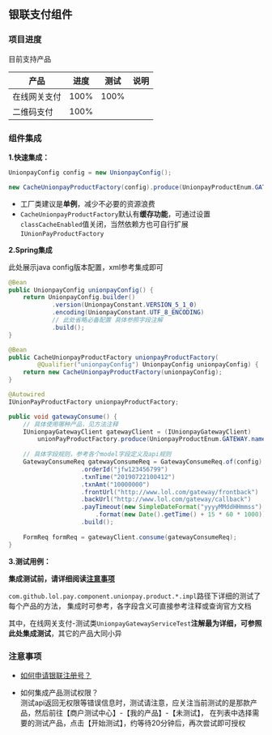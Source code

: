 ## 银联支付组件

### 项目进度

目前支持产品

|产品|进度|测试|说明|
|----|----|----|----|
|在线网关支付|100%|100%||
|二维码支付|100%|||

### 组件集成

**1.快速集成：**
```java
UnionpayConfig config = new UnionpayConfig();

new CacheUnionpayProductFactory(config).produce(UnionpayProductEnum.GATEWAY.name())
```

- 工厂类建议是**单例**，减少不必要的资源浪费
- `CacheUnionpayProductFactory`默认有**缓存功能**，可通过设置`classCacheEnabled`值关闭，当然依赖方也可自行扩展`IUnionPayProductFactory`

**2.Spring集成**

此处展示java config版本配置，xml参考集成即可

```java
@Bean
public UnionpayConfig unionpayConfig() {
    return UnionpayConfig.builder()
            .version(UnionpayConstant.VERSION_5_1_0)
            .encoding(UnionpayConstant.UTF_8_ENCODING)
            // 此处省略必备配置 具体参照字段注解
            .build();
}

@Bean
public CacheUnionpayProductFactory unionpayProductFactory(
        @Qualifier("unionpayConfig") UnionpayConfig unionpayConfig) {
    return new CacheUnionpayProductFactory(unionpayConfig);
}
```

```java
@Autowired
IUnionPayProductFactory unionpayProductFactory;

public void gatewayConsume() {
    // 具体使用哪种产品，见方法注释
    IUnionpayGatewayClient gatewayClient = (IUnionpayGatewayClient) 
        unionPayProductFactory.produce(UnionpayProductEnum.GATEWAY.name());
    
    // 具体字段规则，参考各个model字段定义及api规则
    GatewayConsumeReq gatewayConsumeReq = GatewayConsumeReq.of(config)
                    .orderId("jfw123456799")
                    .txnTime("20190722100412")
                    .txnAmt("10000000")
                    .frontUrl("http://www.lol.com/gateway/frontback")
                    .backUrl("http://www.lol.com/gateway/callback")
                    .payTimeout(new SimpleDateFormat("yyyyMMddHHmmss")
                        .format(new Date().getTime() + 15 * 60 * 1000))
                    .build();
    
    FormReq formReq = gatewayClient.consume(gatewayConsumeReq);
}
```


**3.测试用例：**  

**集成测试前，请详细阅读[注意事项](#注意事项)** 

 `com.github.lol.pay.component.unionpay.product.*.impl`路径下详细的测试了每个产品的方法，
集成时可参考，各字段含义可直接参考注释或查询官方文档

其中，在线网关支付-测试类`UnionpayGatewayServiceTest`**注解最为详细，可参照此处集成测试**，其它的产品大同小异

### 注意事项
- [如何申请银联注册号？](../../doc/支付/银联-测试账号申请.md)

- 如何集成产品测试权限？  
测试api返回无权限等错误信息时，测试请注意，应关注当前测试的是那款产品，然后前往【商户测试中心】-【我的产品】-【未测试】，
在列表中选择需要的测试产品，点击【开始测试】，约等待20分钟后，再次尝试即可授权